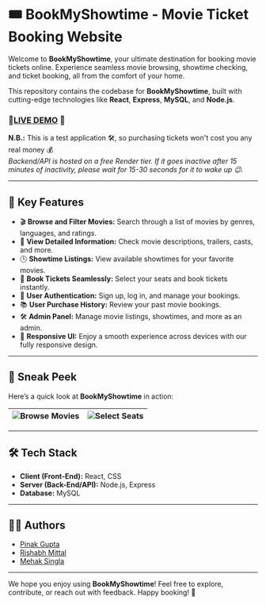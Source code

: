 # 🎟️ BookMyShowtime - Movie Ticket Booking Website

Welcome to **BookMyShowtime**, your ultimate destination for booking movie tickets online. Experience seamless movie browsing, showtime checking, and ticket booking, all from the comfort of your home.


This repository contains the codebase for **BookMyShowtime**, built with cutting-edge technologies like **React**, **Express**, **MySQL**, and **Node.js**.

### 🚀[LIVE DEMO](https://asho-dekhi.vercel.app/) 🚀

**N.B.:** This is a test application 🛠️, so purchasing tickets won't cost you any real money 💰  
_Backend/API is hosted on a free Render tier. If it goes inactive after 15 minutes of inactivity, please wait for 15-30 seconds for it to wake up 😉._

---

## 🌟  Key Features

- 🎬 **Browse and Filter Movies:** Search through a list of movies by genres, languages, and ratings.
- 🎥 **View Detailed Information:** Check movie descriptions, trailers, casts, and more.
- 🕒 **Showtime Listings:** View available showtimes for your favorite movies.
- 🎫 **Book Tickets Seamlessly:**  Select your seats and book tickets instantly.
- 🔐 **User Authentication:** Sign up, log in, and manage your bookings.
- 📚 **User Purchase History:** Review your past movie bookings.
- 🛠️ **Admin Panel:** Manage movie listings, showtimes, and more as an admin.
- 📱 **Responsive UI:** Enjoy a smooth experience across devices with our fully responsive design.

---

## 🎨 Sneak Peek

Here’s a quick look at **BookMyShowtime** in action:

| ![Browse Movies](/demo/Purchase1.png) | ![Select Seats](/demo/Purchase2.png) |
|----------------------------------------|---------------------------------------|

---

## 🛠 Tech Stack

- **Client (Front-End):** React, CSS
- **Server (Back-End/API):** Node.js, Express
- **Database:** MySQL

---

## 🧑‍💻 Authors

- [Pinak Gupta](https://github.com/PinakGupta)
- [Rishabh Mittal](https://github.com/therishabhmittal-05)
- [Mehak Singla](https://github.com/mehaksingla2005)

---

We hope you enjoy using **BookMyShowtime**! Feel free to explore, contribute, or reach out with feedback. Happy booking! 🎉

